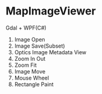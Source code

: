# MapImageViewer
Gdal + WPF(C#)

1) Image Open
2) Image Save(Subset)
3) Optics Image Metadata View
4) Zoom In Out
5) Zoom Fit
6) Image Move
7) Mouse Wheel
8) Rectangle Paint
